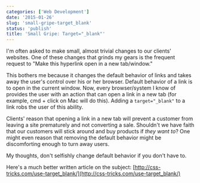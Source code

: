 ```yaml
---
categories: ['Web Development']
date: '2015-01-26'
slug: 'small-gripe-target_blank'
status: 'publish'
title: 'Small Gripe: Target="_blank"'
---
```


I'm often asked to make small, almost trivial changes to our clients' websites. One of these changes that grinds my gears is the frequent request to "Make this hyperlink open in a new tab/window."

This bothers me because it changes the default behavior of links and takes away the user's control over his or her browser. Default behavior of a link is to open in the current window. Now, every browser/system I know of provides the user with an action that can open a link in a new tab (for example, cmd + click on Mac will do this). Adding a `target="_blank"` to a link robs the user of this ability.

Clients' reason that opening a link in a new tab will prevent a customer from leaving a site prematurely and not converting a sale. Shouldn't we have faith that our customers will stick around and buy products if _they want to_? One might even reason that removing the default behavior might be discomforting enough to turn away users.

My thoughts, don't selfishly change default behavior if you don't have to.

Here's a much better written article on the subject: [http://css-tricks.com/use-target_blank/](http://css-tricks.com/use-target_blank/)
